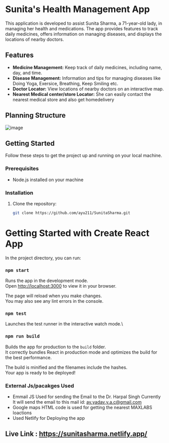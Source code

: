 # Sunita's Health Management App

This application is developed to assist Sunita Sharma, a 71-year-old lady, in managing her health and medications. The app provides features to track daily medicines, offers information on managing diseases, and displays the locations of nearby doctors.

## Features

- **Medicine Management:** Keep track of daily medicines, including name, day, and time.
- **Disease Management:** Information and tips for managing diseases like Doing Yoga, Exersice, Breathing, Keep Smiling etc.
- **Doctor Locator:** View locations of nearby doctors on an interactive map.
- **Nearest Medical center/store Locator:** She can easily contact the nearest medical store and also get homedelivery

## Planning Structure 

![image](https://github.com/ayu211/SunitaSharma/assets/79569841/9d2cb0ba-6133-458e-9bb5-5cb698e6e9d1)


## Getting Started

Follow these steps to get the project up and running on your local machine.

### Prerequisites

- Node.js installed on your machine

### Installation

1. Clone the repository:

   ```bash
   git clone https://github.com/ayu211/SunitaSharma.git

# Getting Started with Create React App

In the project directory, you can run:

### `npm start`

Runs the app in the development mode.\
Open [http://localhost:3000](http://localhost:3000) to view it in your browser.

The page will reload when you make changes.\
You may also see any lint errors in the console.

### `npm test`

Launches the test runner in the interactive watch mode.\

### `npm run build`

Builds the app for production to the `build` folder.\
It correctly bundles React in production mode and optimizes the build for the best performance.

The build is minified and the filenames include the hashes.\
Your app is ready to be deployed!

### External Js/pacakges Used

- Emmail JS Used for sending the Email to the Dr. Harpal Singh Currently It will send the email to this mail id: ay.yadav.y.a.c@gmail.com
- Google maps HTML code is used for getting the nearest MAXLABS loactions
- Used Netlify for Deploying the app 

## Live Link : https://sunitasharma.netlify.app/




